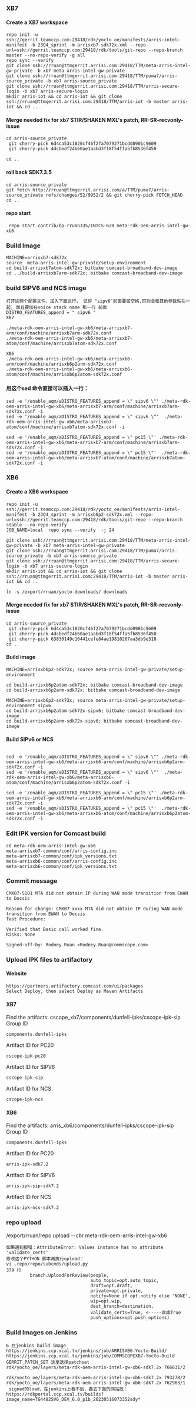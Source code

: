 ### XB7
#### Create a XB7 workspace
```
repo init -u ssh://gerrit.teamccp.com:29418/rdk/yocto_oe/manifests/arris-intel-manifest -b 23Q4_sprint -m arrisxb7-sdk72x.xml --repo-url=ssh://gerrit.teamccp.com:29418/rdk/tools/git-repo --repo-branch master --no-repo-verify -g all
repo sync --verify 
git clone ssh://rruan@ttmgerrit.arrisi.com:29418/TTM/meta-arris-intel-gw-private -b xb7 meta-arris-intel-gw-private
git clone ssh://rruan@ttmgerrit.arrisi.com:29418/TTM/puma7/arris-source_private -b xb7 arris-source_private
git clone ssh://rruan@ttmgerrit.arrisi.com:29418/TTM/arris-secure-login -b xb7 arris-secure-login
mkdir arris-iot && cd arris-iot && git clone ssh://rruan@ttmgerrit.arrisi.com:29418/TTM/arris-iot -b master arris-iot && cd ..

```


#### Merge needed fix for xb7 STIR/SHAKEN MXL's patch, RR-SR-recvonly-issue
```
cd arris-source_private
 git cherry-pick 6d4ca53c1820cf46f27a7079271bcdd0901c9609
 git cherry-pick 4dcbedf24b60ae1aabd3f18f54ffa5fb8536f450
  
cd ..
```
#### roll back SDK7.3.5
```
cd arris-source_private
git fetch http://rruan@ttmgerrit.arrisi.com/a/TTM/puma7/arris-source_private refs/changes/52/9952/2 && git cherry-pick FETCH_HEAD
cd ..
```

#### repo start 
```
 repo start contrib/bp-rruan335/INTCS-620 meta-rdk-oem-arris-intel-gw-xb6
```

### Build Image
```
MACHINE=arrisxb7-sdk72x
source  meta-arris-intel-gw-private/setup-environment 
cd build-arrisxb7atom-sdk72x; bitbake comcast-broadband-dev-image 
cd ../build-arrisxb7arm-sdk72x; bitbake comcast-broadband-dev-image 
```
###  build  SIPV6 and NCS  image
```
打开这两个配置文件，加入下面这行， 记得 "sipv6"前面要留空格,否则会和其他参数粘在一起, 而且要加在voice stack name 那一行 前面
DISTRO_FEATURES_append = " sipv6 " 
XB7

./meta-rdk-oem-arris-intel-gw-xb6/meta-arrisxb7-arm/conf/machine/arrisxb7arm-sdk72x.conf
./meta-rdk-oem-arris-intel-gw-xb6/meta-arrisxb7-atom/conf/machine/arrisxb7atom-sdk72x.conf

XB6
./meta-rdk-oem-arris-intel-gw-xb6/meta-arrisxb6-arm/conf/machine/arrisxb6p2arm-sdk72x.conf
./meta-rdk-oem-arris-intel-gw-xb6/meta-arrisxb6-atom/conf/machine/arrisxb6p2atom-sdk72x.conf
```

#### 用这个sed 命令直接可以插入一行：

```
sed -e '/enable_aqm/aDISTRO_FEATURES_append = \" sipv6 \"' ./meta-rdk-oem-arris-intel-gw-xb6/meta-arrisxb7-arm/conf/machine/arrisxb7arm-sdk72x.conf -i
sed -e '/enable_aqm/aDISTRO_FEATURES_append = \" sipv6 \"'  ./meta-rdk-oem-arris-intel-gw-xb6/meta-arrisxb7-atom/conf/machine/arrisxb7atom-sdk72x.conf -i

sed -e '/enable_aqm/aDISTRO_FEATURES_append = \" pc15 \"' ./meta-rdk-oem-arris-intel-gw-xb6/meta-arrisxb7-arm/conf/machine/arrisxb7arm-sdk72x.conf -i
sed -e '/enable_aqm/aDISTRO_FEATURES_append = \" pc15 \"'  ./meta-rdk-oem-arris-intel-gw-xb6/meta-arrisxb7-atom/conf/machine/arrisxb7atom-sdk72x.conf -i
```


### XB6
#### Create a XB6 workspace
```
repo init -u ssh://gerrit.teamccp.com:29418/rdk/yocto_oe/manifests/arris-intel-manifest -b 23Q4_sprint -m arrisxb6p2-sdk72x.xml --repo-url=ssh://gerrit.teamccp.com:29418/rdk/tools/git-repo --repo-branch stable --no-repo-verify
JOB_NAME=local  repo sync --verify  -j 24

git clone ssh://rruan@ttmgerrit.arrisi.com:29418/TTM/meta-arris-intel-gw-private -b xb7 meta-arris-intel-gw-private
git clone ssh://rruan@ttmgerrit.arrisi.com:29418/TTM/puma7/arris-source_private -b xb7 arris-source_private
git clone ssh://rruan@ttmgerrit.arrisi.com:29418/TTM/arris-secure-login -b xb7 arris-secure-login
mkdir arris-iot && cd arris-iot && git clone ssh://rruan@ttmgerrit.arrisi.com:29418/TTM/arris-iot -b master arris-iot && cd ..

ln -s /export/rruan/yocto-downloads/ downloads
```

#### Merge needed fix for xb7 STIR/SHAKEN MXL's patch, RR-SR-recvonly-issue
```
cd arris-source_private
 git cherry-pick 6d4ca53c1820cf46f27a7079271bcdd0901c9609
 git cherry-pick 4dcbedf24b60ae1aabd3f18f54ffa5fb8536f450
 git cherry-pick 63830149c16441cefe84ae19810267aa3db9e318
cd ..
```
#### Build image 
```
MACHINE=arrisxb6p2-sdk72x; source meta-arris-intel-gw-private/setup-environment 
 
cd build-arrisxb6p2atom-sdk72x; bitbake comcast-broadband-dev-image 
cd build-arrisxb6p2arm-sdk72x; bitbake comcast-broadband-dev-image 

MACHINE=arrisxb6p2-sdk72x; source meta-arris-intel-gw-private/setup-environment sipv6
cd build-arrisxb6p2atom-sdk72x-sipv6; bitbake comcast-broadband-dev-image 
cd build-arrisxb6p2arm-sdk72x-sipv6; bitbake comcast-broadband-dev-image 
```
#### Build SIPv6 or NCS
```

sed -e '/enable_aqm/aDISTRO_FEATURES_append = \" sipv6 \"' ./meta-rdk-oem-arris-intel-gw-xb6/meta-arrisxb6-arm/conf/machine/arrisxb6p2arm-sdk72x.conf -i
sed -e '/enable_aqm/aDISTRO_FEATURES_append = \" sipv6 \"'  ./meta-rdk-oem-arris-intel-gw-xb6/meta-arrisxb6-atom/conf/machine/arrisxb6p2atom-sdk72x.conf -i

sed -e '/enable_aqm/aDISTRO_FEATURES_append = \" pc15 \"' ./meta-rdk-oem-arris-intel-gw-xb6/meta-arrisxb6-arm/conf/machine/arrisxb6p2arm-sdk72x.conf -i
sed -e '/enable_aqm/aDISTRO_FEATURES_append = \" pc15 \"'  ./meta-rdk-oem-arris-intel-gw-xb6/meta-arrisxb6-atom/conf/machine/arrisxb6p2atom-sdk72x.conf -i

```


### Edit IPK version for Comcast build
```
cd meta-rdk-oem-arris-intel-gw-xb6
meta-arrisxb7-common/conf/arris-config.inc
meta-arrisxb7-common/conf/ipk_versions.txt
meta-arrisxb6-common/conf/arris-config.inc
meta-arrisxb6-common/conf/ipk_versions.txt
```
### Commit message
```
CMXB7-5101 MTA did not obtain IP during WAN mode transition from EWAN to Docsis

Reason for change: CMXB7-xxxx MTA did not obtain IP during WAN mode transition from EWAN to Docsis
Test Procedure: 

Verified that Basic call worked fine.
Risks: None

Signed-off-by: Rodney Ruan <Rodney.Ruan@commscope.com>
```

### Upload IPK files to artifactory
#### Website
```
https://partners.artifactory.comcast.com/ui/packages
Select Deploy, then select Deploy as Maven Artifacts
```
#### XB7  
Find the artifacts: cscope_xb7/components/dunfell-ipks/cscope-ipk-sip   
Group ID   
```
components.dunfell-ipks
```
Artifact ID for PC20 
```
cscope-ipk-pc20
```
Artifact ID for SIPV6 
```
cscope-ipk-sip
```
Artifact ID for NCS 
```
cscope-ipk-ncs
```

#### XB6
Find the artifacts: arris_xb6/components/dunfell-ipks/cscope-ipk-sip   
Group ID   
```
components.dunfell-ipks
```
Artifact ID for PC20 
```
arris-ipk-sdk7.2
```
Artifact ID for SIPV6 
```
arris-ipk-sip-sdk7.2
```
Artifact ID for NCS 
```
arris-ipk-ncs-sdk7.2
```

###  repo upload 
/export/rruan/repo upload --cbr meta-rdk-oem-arris-intel-gw-xb6
```
如果遇到报错：AttributeError: Values instance has no attribute 'validate_certs'
修改这个PYTHON 脚本再执行upload：
vi .repo/repo/subcmds/upload.py     
379 行
         branch.UploadForReview(people,
                                auto_topic=opt.auto_topic,
                                draft=opt.draft,
                                private=opt.private,
                                notify=None if opt.notify else 'NONE',
                                wip=opt.wip,
                                dest_branch=destination,
                                validate_certs=True, <-----改成True
                                push_options=opt.push_options)

```

### Build Images on Jenkins
```
6 在jenkins build image
https://jenkins.ccp.xcal.tv/jenkins/job/ARRISXB6-Yocto-Build/
https://jenkins.ccp.xcal.tv/jenkins/job/COMMSCOPEXB7-Yocto-Build
GERRIT_PATCH_SET 这里选择patchset
rdk/yocto_oe/layers/meta-rdk-oem-arris-intel-gw-xb6-sdk7.2x 766631/2

rdk/yocto_oe/layers/meta-rdk-oem-arris-intel-gw-xb6-sdk7.2x 793278/2
rdk/yocto_oe/layers/meta-rdk-oem-arris-intel-gw-xb6-sdk7.2x 762963/1
 signed的load，在jenkins上看不到，要去下面的网站找：
https://rdkportal.ccp.xcal.tv/builds?image_name=TG4482SV6_DEV_6.0_p1b_20230516073352sdy*
```
